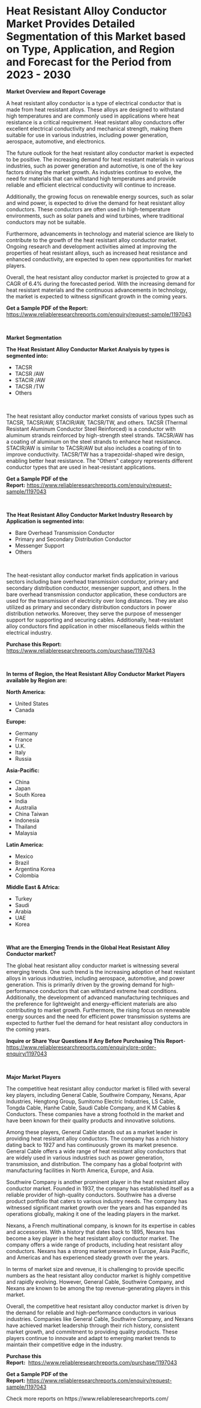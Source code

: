 <p><h1>Heat Resistant Alloy Conductor Market Provides Detailed Segmentation of this Market based on Type, Application, and Region and Forecast for the Period from 2023 - 2030</h1></p><p><strong>Market Overview and Report Coverage</strong></p>
<p><p>A heat resistant alloy conductor is a type of electrical conductor that is made from heat resistant alloys. These alloys are designed to withstand high temperatures and are commonly used in applications where heat resistance is a critical requirement. Heat resistant alloy conductors offer excellent electrical conductivity and mechanical strength, making them suitable for use in various industries, including power generation, aerospace, automotive, and electronics.</p><p>The future outlook for the heat resistant alloy conductor market is expected to be positive. The increasing demand for heat resistant materials in various industries, such as power generation and automotive, is one of the key factors driving the market growth. As industries continue to evolve, the need for materials that can withstand high temperatures and provide reliable and efficient electrical conductivity will continue to increase.</p><p>Additionally, the growing focus on renewable energy sources, such as solar and wind power, is expected to drive the demand for heat resistant alloy conductors. These conductors are often used in high-temperature environments, such as solar panels and wind turbines, where traditional conductors may not be suitable.</p><p>Furthermore, advancements in technology and material science are likely to contribute to the growth of the heat resistant alloy conductor market. Ongoing research and development activities aimed at improving the properties of heat resistant alloys, such as increased heat resistance and enhanced conductivity, are expected to open new opportunities for market players.</p><p>Overall, the heat resistant alloy conductor market is projected to grow at a CAGR of 6.4% during the forecasted period. With the increasing demand for heat resistant materials and the continuous advancements in technology, the market is expected to witness significant growth in the coming years.</p></p>
<p><strong>Get a Sample PDF of the Report:</strong> <a href="https://www.reliableresearchreports.com/enquiry/request-sample/1197043">https://www.reliableresearchreports.com/enquiry/request-sample/1197043</a></p>
<p>&nbsp;</p>
<p><strong>Market Segmentation</strong></p>
<p><strong>The Heat Resistant Alloy Conductor Market Analysis by types is segmented into:</strong></p>
<p><ul><li>TACSR</li><li>TACSR /AW</li><li>STACIR /AW</li><li>TACSR /TW</li><li>Others</li></ul></p>
<p>&nbsp;</p>
<p><p>The heat resistant alloy conductor market consists of various types such as TACSR, TACSR/AW, STACIR/AW, TACSR/TW, and others. TACSR (Thermal Resistant Aluminum Conductor Steel Reinforced) is a conductor with aluminum strands reinforced by high-strength steel strands. TACSR/AW has a coating of aluminum on the steel strands to enhance heat resistance. STACIR/AW is similar to TACSR/AW but also includes a coating of tin to improve conductivity. TACSR/TW has a trapezoidal-shaped wire design, enabling better heat resistance. The "Others" category represents different conductor types that are used in heat-resistant applications.</p></p>
<p><strong>Get a Sample PDF of the Report:</strong>&nbsp;<a href="https://www.reliableresearchreports.com/enquiry/request-sample/1197043">https://www.reliableresearchreports.com/enquiry/request-sample/1197043</a></p>
<p>&nbsp;</p>
<p><strong>The Heat Resistant Alloy Conductor Market Industry Research by Application is segmented into:</strong></p>
<p><ul><li>Bare Overhead Transmission Conductor</li><li>Primary and Secondary Distribution Conductor</li><li>Messenger Support</li><li>Others</li></ul></p>
<p>&nbsp;</p>
<p><p>The heat-resistant alloy conductor market finds application in various sectors including bare overhead transmission conductor, primary and secondary distribution conductor, messenger support, and others. In the bare overhead transmission conductor application, these conductors are used for the transmission of electricity over long distances. They are also utilized as primary and secondary distribution conductors in power distribution networks. Moreover, they serve the purpose of messenger support for supporting and securing cables. Additionally, heat-resistant alloy conductors find application in other miscellaneous fields within the electrical industry.</p></p>
<p><strong>Purchase this Report:</strong>&nbsp; <a href="https://www.reliableresearchreports.com/purchase/1197043">https://www.reliableresearchreports.com/purchase/1197043</a></p>
<p>&nbsp;</p>
<p><strong>In terms of Region, the Heat Resistant Alloy Conductor Market Players available by Region are:</strong></p>
<p>
    <p> <strong> North America: </strong>
        <ul>
            <li>United States</li>
            <li>Canada</li>
        </ul>
        </p> 
    <p> <strong> Europe: </strong>
        <ul>
            <li>Germany</li>
            <li>France</li>
            <li>U.K.</li>
            <li>Italy</li>
            <li>Russia</li>
        </ul>
        </p> 
    <p> <strong> Asia-Pacific: </strong>
        <ul>
            <li>China</li>
            <li>Japan</li>
            <li>South Korea</li>
            <li>India</li>
            <li>Australia</li>
            <li>China Taiwan</li>
            <li>Indonesia</li>
            <li>Thailand</li>
            <li>Malaysia</li>
        </ul>
        </p> 
    <p> <strong> Latin America: </strong>
        <ul>
            <li>Mexico</li>
            <li>Brazil</li>
            <li>Argentina Korea</li>
            <li>Colombia</li>
        </ul>
        </p> 
    <p> <strong> Middle East & Africa: </strong>
        <ul>
            <li>Turkey</li>
            <li>Saudi</li>
            <li>Arabia</li>
            <li>UAE</li>
            <li>Korea</li>
        </ul>
    </p>
    </p>
<p>&nbsp;</p>
<p><strong>What are the Emerging Trends in the Global Heat Resistant Alloy Conductor market?</strong></p>
<p><p>The global heat resistant alloy conductor market is witnessing several emerging trends. One such trend is the increasing adoption of heat resistant alloys in various industries, including aerospace, automotive, and power generation. This is primarily driven by the growing demand for high-performance conductors that can withstand extreme heat conditions. Additionally, the development of advanced manufacturing techniques and the preference for lightweight and energy-efficient materials are also contributing to market growth. Furthermore, the rising focus on renewable energy sources and the need for efficient power transmission systems are expected to further fuel the demand for heat resistant alloy conductors in the coming years.</p></p>
<p><strong>Inquire or Share Your Questions If Any Before Purchasing This Report</strong>- <a href="https://www.reliableresearchreports.com/enquiry/pre-order-enquiry/1197043">https://www.reliableresearchreports.com/enquiry/pre-order-enquiry/1197043</a></p>
<p>&nbsp;</p>
<p><strong>Major Market Players</strong></p>
<p><p>The competitive heat resistant alloy conductor market is filled with several key players, including General Cable, Southwire Company, Nexans, Apar Industries, Hengtong Group, Sumitomo Electric Industries, LS Cable, Tongda Cable, Hanhe Cable, Saudi Cable Company, and K M Cables & Conductors. These companies have a strong foothold in the market and have been known for their quality products and innovative solutions.</p><p>Among these players, General Cable stands out as a market leader in providing heat resistant alloy conductors. The company has a rich history dating back to 1927 and has continuously grown its market presence. General Cable offers a wide range of heat resistant alloy conductors that are widely used in various industries such as power generation, transmission, and distribution. The company has a global footprint with manufacturing facilities in North America, Europe, and Asia.</p><p>Southwire Company is another prominent player in the heat resistant alloy conductor market. Founded in 1937, the company has established itself as a reliable provider of high-quality conductors. Southwire has a diverse product portfolio that caters to various industry needs. The company has witnessed significant market growth over the years and has expanded its operations globally, making it one of the leading players in the market.</p><p>Nexans, a French multinational company, is known for its expertise in cables and accessories. With a history that dates back to 1895, Nexans has become a key player in the heat resistant alloy conductor market. The company offers a wide range of products, including heat resistant alloy conductors. Nexans has a strong market presence in Europe, Asia Pacific, and Americas and has experienced steady growth over the years.</p><p>In terms of market size and revenue, it is challenging to provide specific numbers as the heat resistant alloy conductor market is highly competitive and rapidly evolving. However, General Cable, Southwire Company, and Nexans are known to be among the top revenue-generating players in this market.</p><p>Overall, the competitive heat resistant alloy conductor market is driven by the demand for reliable and high-performance conductors in various industries. Companies like General Cable, Southwire Company, and Nexans have achieved market leadership through their rich history, consistent market growth, and commitment to providing quality products. These players continue to innovate and adapt to emerging market trends to maintain their competitive edge in the industry.</p></p>
<p><strong>Purchase this Report:</strong>&nbsp;&nbsp;<a href="https://www.reliableresearchreports.com/purchase/1197043">https://www.reliableresearchreports.com/purchase/1197043</a></p>
<p></p>
<p><strong>Get a Sample PDF of the Report:</strong>&nbsp;<a href="https://www.reliableresearchreports.com/enquiry/request-sample/1197043">https://www.reliableresearchreports.com/enquiry/request-sample/1197043</a></p>
<p>Check more reports on https://www.reliableresearchreports.com/</p>